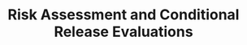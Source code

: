 ---
title: Risk Assessment and Conditional Release Evaluations
img:
  src: /images/services/racre.jpg
  alt: Snow covered rocky mountain being being brought into light by a sun beam
content: |
  Risk assessment is concerned with the identification of individual factors that are known to exhibit association with violent, sexual, or recidivistic behaviors. While the evaluation of established risk factors can aid in predicting, managing, and mitigating an individual’s future risk, a person’s specific future risk of violence and/or recidivism also depends on situational factors that cannot be known in advance. Assessment of an individual’s risk can be conducted as a standalone
  evaluation, or can be embedded in a larger report (e.g., sentencing
  mitigation).
  Risk assessments are routine in the area of conditional release evaluations for defendants found not guilty by reason of insanity (NGRI). Once a defendant has been found NGRI and committed to a forensic hospital, the burden of proof rests with the defendant to prove by preponderance of the evidence that no abnormal mental
  condition exists that would be likely to cause the defendant to be dangerous either to himself or herself or to others or to the
  community in the reasonably foreseeable future. As such, a conditional release evaluation speaks to clinical diagnosis as well as risk for future violence. Such evaluations are routinely conducted by individuals can also request and submit independent evaluations alongside those conducted by the state.
---